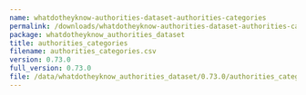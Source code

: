 ```yaml
---
name: whatdotheyknow-authorities-dataset-authorities-categories
permalink: /downloads/whatdotheyknow-authorities-dataset-authorities-categories/0_73_0
package: whatdotheyknow_authorities_dataset
title: authorities_categories
filename: authorities_categories.csv
version: 0.73.0
full_version: 0.73.0
file: /data/whatdotheyknow_authorities_dataset/0.73.0/authorities_categories.csv
---
```

